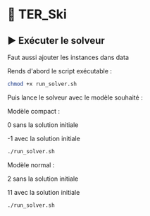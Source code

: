 # 🎿 TER_Ski

## ▶️ Exécuter le solveur

Faut aussi ajouter les instances dans data

Rends d'abord le script exécutable :

```bash
chmod +x run_solver.sh
```

Puis lance le solveur avec le modèle souhaité :

Modèle compact : 

0 sans la solution initiale

-1 avec la solution initiale
```bash
./run_solver.sh
```

Modèle normal :

2 sans la solution initiale

11 avec la solution initiale
```bash
./run_solver.sh
```
